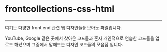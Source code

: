 # frontcollections-css-html
<hr>

여기는 다양한 front end 관련 웹 디자인들을 모아둔 파일입니다.

YouTube, Google 같은 곳에서 찾아온 코드들과 혼자 개인적으로 연습한 코드들을 업로드 해놨으며
그중에서 맘에드는 디자인 코드들의 모음집 입니다.
